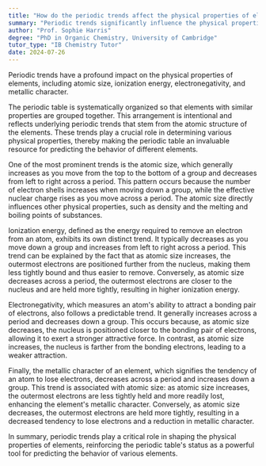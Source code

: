 ```yaml
---
title: "How do the periodic trends affect the physical properties of elements?"
summary: "Periodic trends significantly influence the physical properties of elements such as atomic size, ionisation energy, electronegativity, and metallic character."
author: "Prof. Sophie Harris"
degree: "PhD in Organic Chemistry, University of Cambridge"
tutor_type: "IB Chemistry Tutor"
date: 2024-07-26
---
```


Periodic trends have a profound impact on the physical properties of elements, including atomic size, ionization energy, electronegativity, and metallic character.

The periodic table is systematically organized so that elements with similar properties are grouped together. This arrangement is intentional and reflects underlying periodic trends that stem from the atomic structure of the elements. These trends play a crucial role in determining various physical properties, thereby making the periodic table an invaluable resource for predicting the behavior of different elements.

One of the most prominent trends is the atomic size, which generally increases as you move from the top to the bottom of a group and decreases from left to right across a period. This pattern occurs because the number of electron shells increases when moving down a group, while the effective nuclear charge rises as you move across a period. The atomic size directly influences other physical properties, such as density and the melting and boiling points of substances.

Ionization energy, defined as the energy required to remove an electron from an atom, exhibits its own distinct trend. It typically decreases as you move down a group and increases from left to right across a period. This trend can be explained by the fact that as atomic size increases, the outermost electrons are positioned further from the nucleus, making them less tightly bound and thus easier to remove. Conversely, as atomic size decreases across a period, the outermost electrons are closer to the nucleus and are held more tightly, resulting in higher ionization energy.

Electronegativity, which measures an atom's ability to attract a bonding pair of electrons, also follows a predictable trend. It generally increases across a period and decreases down a group. This occurs because, as atomic size decreases, the nucleus is positioned closer to the bonding pair of electrons, allowing it to exert a stronger attractive force. In contrast, as atomic size increases, the nucleus is farther from the bonding electrons, leading to a weaker attraction.

Finally, the metallic character of an element, which signifies the tendency of an atom to lose electrons, decreases across a period and increases down a group. This trend is associated with atomic size: as atomic size increases, the outermost electrons are less tightly held and more readily lost, enhancing the element's metallic character. Conversely, as atomic size decreases, the outermost electrons are held more tightly, resulting in a decreased tendency to lose electrons and a reduction in metallic character.

In summary, periodic trends play a critical role in shaping the physical properties of elements, reinforcing the periodic table's status as a powerful tool for predicting the behavior of various elements.
    